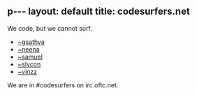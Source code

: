 p---
layout: default
title: codesurfers.net
---

We code, but we cannot surf.

* [~gsathya](http://www.codesurfers.net/~gsathya)
* [~neena](http://www.codesurfers.net/~neena)
* [~samuel](http://www.codesurfers.net/~samuel)
* [~slycon](http://www.codesurfers.net/~slycon)
* [~vinzz](http://www.codesurfers.net/~vinzz)

We are in #codesurfers on irc.oftc.net.
